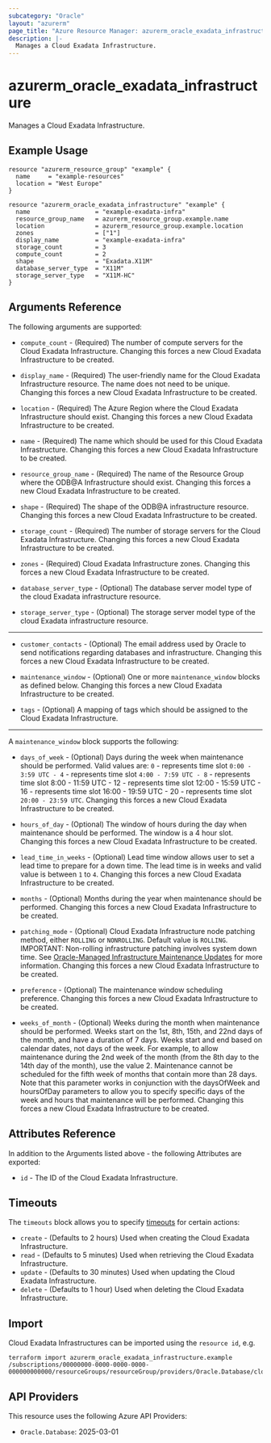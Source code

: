 ```yaml
---
subcategory: "Oracle"
layout: "azurerm"
page_title: "Azure Resource Manager: azurerm_oracle_exadata_infrastructure"
description: |-
  Manages a Cloud Exadata Infrastructure.
---
```


# azurerm_oracle_exadata_infrastructure

Manages a Cloud Exadata Infrastructure.

## Example Usage

```hcl
resource "azurerm_resource_group" "example" {
  name     = "example-resources"
  location = "West Europe"
}

resource "azurerm_oracle_exadata_infrastructure" "example" {
  name                  = "example-exadata-infra"
  resource_group_name   = azurerm_resource_group.example.name
  location              = azurerm_resource_group.example.location
  zones                 = ["1"]
  display_name          = "example-exadata-infra"
  storage_count         = 3
  compute_count         = 2
  shape                 = "Exadata.X11M"
  database_server_type  = "X11M"
  storage_server_type   = "X11M-HC"
}
```

## Arguments Reference

The following arguments are supported:

* `compute_count` - (Required) The number of compute servers for the Cloud Exadata Infrastructure. Changing this forces a new Cloud Exadata Infrastructure to be created.

* `display_name` - (Required) The user-friendly name for the Cloud Exadata Infrastructure resource. The name does not need to be unique. Changing this forces a new Cloud Exadata Infrastructure to be created.

* `location` - (Required) The Azure Region where the Cloud Exadata Infrastructure should exist. Changing this forces a new Cloud Exadata Infrastructure to be created.

* `name` - (Required) The name which should be used for this Cloud Exadata Infrastructure. Changing this forces a new Cloud Exadata Infrastructure to be created.

* `resource_group_name` - (Required) The name of the Resource Group where the ODB@A Infrastructure should exist. Changing this forces a new Cloud Exadata Infrastructure to be created.

* `shape` - (Required) The shape of the ODB@A infrastructure resource. Changing this forces a new Cloud Exadata Infrastructure to be created.

* `storage_count` - (Required) The number of storage servers for the Cloud Exadata Infrastructure. Changing this forces a new Cloud Exadata Infrastructure to be created.

* `zones` - (Required) Cloud Exadata Infrastructure zones. Changing this forces a new Cloud Exadata Infrastructure to be created.

* `database_server_type` - (Optional) The database server model type of the cloud Exadata infrastructure resource.

* `storage_server_type` - (Optional) The storage server model type of the cloud Exadata infrastructure resource.

---

* `customer_contacts` - (Optional) The email address used by Oracle to send notifications regarding databases and infrastructure. Changing this forces a new Cloud Exadata Infrastructure to be created.

* `maintenance_window` - (Optional) One or more `maintenance_window` blocks as defined below. Changing this forces a new Cloud Exadata Infrastructure to be created.

* `tags` - (Optional) A mapping of tags which should be assigned to the Cloud Exadata Infrastructure.

---

A `maintenance_window` block supports the following:

* `days_of_week` - (Optional) Days during the week when maintenance should be performed. Valid values are: `0` - represents time slot `0:00 - 3:59 UTC - 4` - represents time slot `4:00 - 7:59 UTC - 8` - represents time slot 8:00 - 11:59 UTC - 12 - represents time slot 12:00 - 15:59 UTC - 16 - represents time slot 16:00 - 19:59 UTC - 20 - represents time slot `20:00 - 23:59 UTC`. Changing this forces a new Cloud Exadata Infrastructure to be created.

* `hours_of_day` - (Optional) The window of hours during the day when maintenance should be performed. The window is a 4 hour slot. Changing this forces a new Cloud Exadata Infrastructure to be created.

* `lead_time_in_weeks` - (Optional) Lead time window allows user to set a lead time to prepare for a down time. The lead time is in weeks and valid value is between `1` to `4`. Changing this forces a new Cloud Exadata Infrastructure to be created.

* `months` - (Optional) Months during the year when maintenance should be performed. Changing this forces a new Cloud Exadata Infrastructure to be created.

* `patching_mode` - (Optional) Cloud Exadata Infrastructure node patching method, either `ROLLING` or `NONROLLING`. Default value is `ROLLING`. IMPORTANT: Non-rolling infrastructure patching involves system down time. See [Oracle-Managed Infrastructure Maintenance Updates](https://docs.cloud.oracle.com/iaas/Content/Database/Concepts/examaintenance.htm#Oracle) for more information. Changing this forces a new Cloud Exadata Infrastructure to be created.

* `preference` - (Optional) The maintenance window scheduling preference. Changing this forces a new Cloud Exadata Infrastructure to be created.

* `weeks_of_month` - (Optional) Weeks during the month when maintenance should be performed. Weeks start on the 1st, 8th, 15th, and 22nd days of the month, and have a duration of 7 days. Weeks start and end based on calendar dates, not days of the week. For example, to allow maintenance during the 2nd week of the month (from the 8th day to the 14th day of the month), use the value 2. Maintenance cannot be scheduled for the fifth week of months that contain more than 28 days. Note that this parameter works in conjunction with the daysOfWeek and hoursOfDay parameters to allow you to specify specific days of the week and hours that maintenance will be performed. Changing this forces a new Cloud Exadata Infrastructure to be created.

## Attributes Reference

In addition to the Arguments listed above - the following Attributes are exported: 

* `id` - The ID of the Cloud Exadata Infrastructure.

## Timeouts

The `timeouts` block allows you to specify [timeouts](https://www.terraform.io/language/resources/syntax#operation-timeouts) for certain actions:

* `create` - (Defaults to 2 hours) Used when creating the Cloud Exadata Infrastructure.
* `read` - (Defaults to 5 minutes) Used when retrieving the Cloud Exadata Infrastructure.
* `update` - (Defaults to 30 minutes) Used when updating the Cloud Exadata Infrastructure.
* `delete` - (Defaults to 1 hour) Used when deleting the Cloud Exadata Infrastructure.

## Import

Cloud Exadata Infrastructures can be imported using the `resource id`, e.g.

```shell
terraform import azurerm_oracle_exadata_infrastructure.example /subscriptions/00000000-0000-0000-0000-000000000000/resourceGroups/resourceGroup/providers/Oracle.Database/cloudExadataInfrastructures/cloudExadataInfrastructures1
```

## API Providers
<!-- This section is generated, changes will be overwritten -->
This resource uses the following Azure API Providers:

* `Oracle.Database`: 2025-03-01
